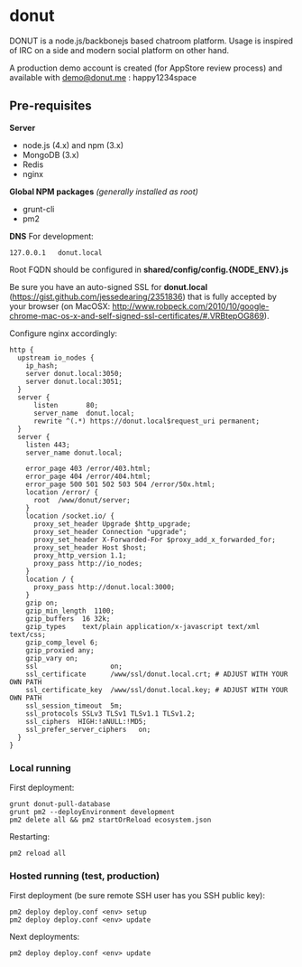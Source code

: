 donut
====

DONUT is a node.js/backbonejs based chatroom platform. Usage is inspired of IRC on a side and modern social platform on other hand.

A production demo account is created (for AppStore review process) and available with demo@donut.me : happy1234space

## Pre-requisites
**Server**
* node.js (4.x) and npm (3.x)
* MongoDB (3.x)
* Redis
* nginx

**Global NPM packages** *(generally installed as root)*
* grunt-cli
* pm2

**DNS**
For development:
```
127.0.0.1	donut.local
```

Root FQDN should be configured in **shared/config/config.{NODE_ENV}.js**

Be sure you have an auto-signed SSL for **donut.local** (https://gist.github.com/jessedearing/2351836) that is fully accepted by your
browser (on MacOSX: http://www.robpeck.com/2010/10/google-chrome-mac-os-x-and-self-signed-ssl-certificates/#.VRBtepOG869).

Configure nginx accordingly:

```
http {
  upstream io_nodes {
    ip_hash;
    server donut.local:3050;
    server donut.local:3051;
  }
  server {
      listen       80;
      server_name  donut.local;
      rewrite ^(.*) https://donut.local$request_uri permanent;
  }
  server {
    listen 443;
    server_name donut.local;
    
    error_page 403 /error/403.html;
    error_page 404 /error/404.html;
    error_page 500 501 502 503 504 /error/50x.html;
    location /error/ {
      root  /www/donut/server;
    }
    location /socket.io/ {
      proxy_set_header Upgrade $http_upgrade;
      proxy_set_header Connection "upgrade";
      proxy_set_header X-Forwarded-For $proxy_add_x_forwarded_for;
      proxy_set_header Host $host;
      proxy_http_version 1.1;
      proxy_pass http://io_nodes;
    }
    location / {
      proxy_pass http://donut.local:3000;
    }
    gzip on;
    gzip_min_length  1100;
    gzip_buffers  16 32k;
    gzip_types    text/plain application/x-javascript text/xml text/css;
    gzip_comp_level 6;
    gzip_proxied any;
    gzip_vary on;
    ssl                  on;
    ssl_certificate      /www/ssl/donut.local.crt; # ADJUST WITH YOUR OWN PATH
    ssl_certificate_key  /www/ssl/donut.local.key; # ADJUST WITH YOUR OWN PATH
    ssl_session_timeout  5m;
    ssl_protocols SSLv3 TLSv1 TLSv1.1 TLSv1.2;
    ssl_ciphers  HIGH:!aNULL:!MD5;
    ssl_prefer_server_ciphers   on;
  }
}
```

### Local running

First deployment:

```
grunt donut-pull-database
grunt pm2 --deployEnvironment development
pm2 delete all && pm2 startOrReload ecosystem.json
```

Restarting:

```
pm2 reload all
```

### Hosted running (test, production)

First deployment (be sure remote SSH user has you SSH public key):

```
pm2 deploy deploy.conf <env> setup
pm2 deploy deploy.conf <env> update 
```

Next deployments:
```
pm2 deploy deploy.conf <env> update 
```